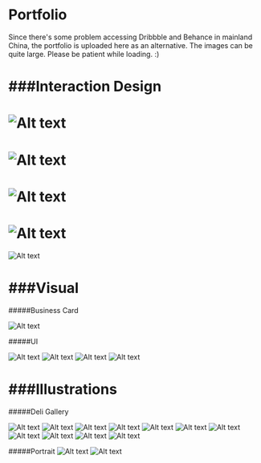 Portfolio
====================

Since there's some problem accessing Dribbble and Behance in mainland China, the portfolio is uploaded here as an alternative. The images can be quite large. Please be patient while loading. :)



###Interaction Design
====================

![Alt text](https://github.com/michellemxm/portfolio/blob/master/ixd/pokemo-01.png)
====================

![Alt text](https://github.com/michellemxm/portfolio/blob/master/ixd/NapQ-01.png)
====================

![Alt text](https://github.com/michellemxm/portfolio/blob/master/ixd/TimeToChange-01.png)
====================

![Alt text](https://github.com/michellemxm/portfolio/blob/master/ixd/96SEC-01.png)
====================

![Alt text](https://github.com/michellemxm/portfolio/blob/master/ixd/TheStateOfMind-01.png)



###Visual
====================

#####Business Card

![Alt text](https://github.com/michellemxm/portfolio/blob/master/img/MichelleNameCard_54x90-01.png)

#####UI

![Alt text](https://github.com/michellemxm/portfolio/blob/master/img/app.png)
![Alt text](https://github.com/michellemxm/portfolio/blob/master/img/tag_launching.jpg)
![Alt text](https://github.com/michellemxm/portfolio/blob/master/img/box_in_iPad.jpg)
![Alt text](https://github.com/michellemxm/portfolio/blob/master/img/wechat.jpg)



###Illustrations
====================

#####Deli Gallery

![Alt text](https://github.com/michellemxm/portfolio/blob/master/illus/food-bakery-cornMuffin.jpg)
![Alt text](https://github.com/michellemxm/portfolio/blob/master/illus/food-bakery-RedGrapePastry.jpg)
![Alt text](https://github.com/michellemxm/portfolio/blob/master/illus/food-BbqGrill-BaconBurger.jpg)
![Alt text](https://github.com/michellemxm/portfolio/blob/master/illus/food-BbqGrill-BreakfastPlatter.jpg)
![Alt text](https://github.com/michellemxm/portfolio/blob/master/illus/food-BbqQrill-pancake.jpg)
![Alt text](https://github.com/michellemxm/portfolio/blob/master/illus/food-diary-cheese.jpg)
![Alt text](https://github.com/michellemxm/portfolio/blob/master/illus/food-PopcornPot-ButteredPopcorn.jpg)
![Alt text](https://github.com/michellemxm/portfolio/blob/master/illus/food-PopcornPot-ChiliPopcorn.jpg)
![Alt text](https://github.com/michellemxm/portfolio/blob/master/illus/food-SteakPan-Filet.jpg)
![Alt text](https://github.com/michellemxm/portfolio/blob/master/illus/food-SteakPan-ribeye.jpg)
![Alt text](https://github.com/michellemxm/portfolio/blob/master/illus/food-SteakPan-Tenderloin.jpg)

#####Portrait
![Alt text](https://github.com/michellemxm/portfolio/blob/master/img/YUM.jpg)
![Alt text](https://github.com/michellemxm/portfolio/blob/master/img/edward.jpg)